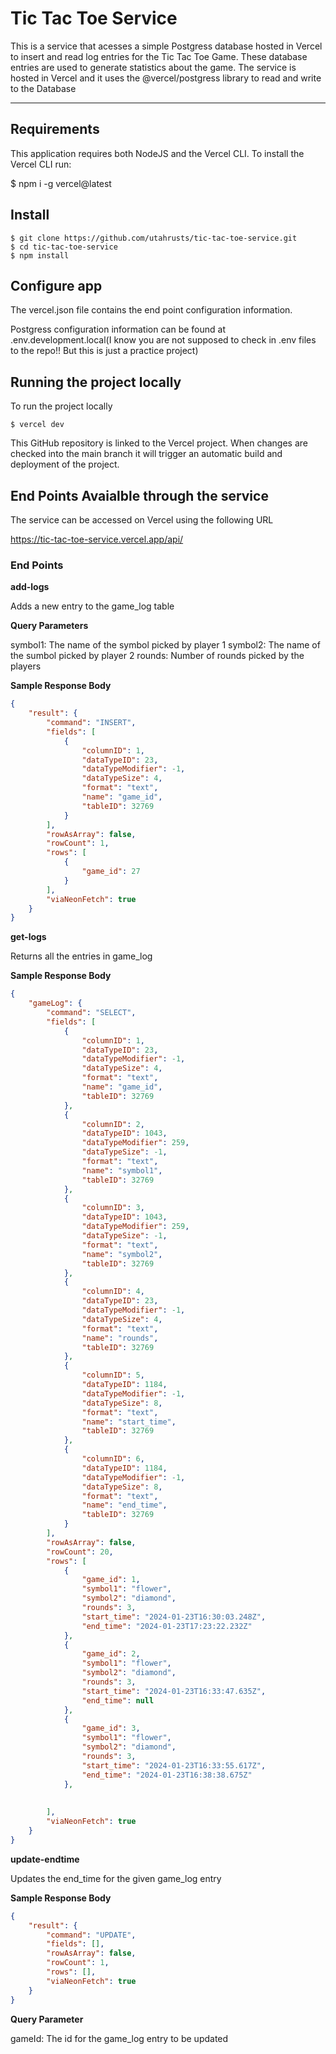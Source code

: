 # Tic Tac Toe Service

This is a service that acesses a simple Postgress database hosted in Vercel to insert and read log entries for the Tic Tac Toe Game.  These
database entries are used to generate statistics about the game.  The service is hosted in Vercel and it uses the
@vercel/postgress library to read and write to the Database

---
## Requirements

This application requires both NodeJS and the Vercel CLI.  To install the Vercel CLI run:

$ npm i -g vercel@latest

## Install

    $ git clone https://github.com/utahrusts/tic-tac-toe-service.git
    $ cd tic-tac-toe-service
    $ npm install

## Configure app

The vercel.json file contains the end point configuration information.  

Postgress configuration information can be found at .env.development.local(I know you are not supposed to check in .env files to the repo!!  But this
is just a practice project)


## Running the project locally

To run the project locally 

    $ vercel dev

This GitHub repository is linked to the Vercel project.  When changes are checked into the main branch it will trigger an 
automatic build and deployment of the project.  

## End Points Avaialble through the service

The service can be accessed on Vercel using the following URL

https://tic-tac-toe-service.vercel.app/api/

### End Points

**add-logs**

Adds a new entry to the game_log table

**Query Parameters**

symbol1:  The name of the symbol picked by player 1
symbol2:  The name of the sumbol picked by player 2
rounds:   Number of rounds picked by the players

**Sample Response Body**

``` json
{
    "result": {
        "command": "INSERT",
        "fields": [
            {
                "columnID": 1,
                "dataTypeID": 23,
                "dataTypeModifier": -1,
                "dataTypeSize": 4,
                "format": "text",
                "name": "game_id",
                "tableID": 32769
            }
        ],
        "rowAsArray": false,
        "rowCount": 1,
        "rows": [
            {
                "game_id": 27
            }
        ],
        "viaNeonFetch": true
    }
}
```

**get-logs**

Returns all the entries in game_log

**Sample Response Body**

``` json
{
    "gameLog": {
        "command": "SELECT",
        "fields": [
            {
                "columnID": 1,
                "dataTypeID": 23,
                "dataTypeModifier": -1,
                "dataTypeSize": 4,
                "format": "text",
                "name": "game_id",
                "tableID": 32769
            },
            {
                "columnID": 2,
                "dataTypeID": 1043,
                "dataTypeModifier": 259,
                "dataTypeSize": -1,
                "format": "text",
                "name": "symbol1",
                "tableID": 32769
            },
            {
                "columnID": 3,
                "dataTypeID": 1043,
                "dataTypeModifier": 259,
                "dataTypeSize": -1,
                "format": "text",
                "name": "symbol2",
                "tableID": 32769
            },
            {
                "columnID": 4,
                "dataTypeID": 23,
                "dataTypeModifier": -1,
                "dataTypeSize": 4,
                "format": "text",
                "name": "rounds",
                "tableID": 32769
            },
            {
                "columnID": 5,
                "dataTypeID": 1184,
                "dataTypeModifier": -1,
                "dataTypeSize": 8,
                "format": "text",
                "name": "start_time",
                "tableID": 32769
            },
            {
                "columnID": 6,
                "dataTypeID": 1184,
                "dataTypeModifier": -1,
                "dataTypeSize": 8,
                "format": "text",
                "name": "end_time",
                "tableID": 32769
            }
        ],
        "rowAsArray": false,
        "rowCount": 20,
        "rows": [
            {
                "game_id": 1,
                "symbol1": "flower",
                "symbol2": "diamond",
                "rounds": 3,
                "start_time": "2024-01-23T16:30:03.248Z",
                "end_time": "2024-01-23T17:23:22.232Z"
            },
            {
                "game_id": 2,
                "symbol1": "flower",
                "symbol2": "diamond",
                "rounds": 3,
                "start_time": "2024-01-23T16:33:47.635Z",
                "end_time": null
            },
            {
                "game_id": 3,
                "symbol1": "flower",
                "symbol2": "diamond",
                "rounds": 3,
                "start_time": "2024-01-23T16:33:55.617Z",
                "end_time": "2024-01-23T16:38:38.675Z"
            },
          
           
        ],
        "viaNeonFetch": true
    }
}


```

**update-endtime**

Updates the end_time for the given game_log entry

**Sample Response Body**

``` json
{
    "result": {
        "command": "UPDATE",
        "fields": [],
        "rowAsArray": false,
        "rowCount": 1,
        "rows": [],
        "viaNeonFetch": true
    }
}

```

**Query Parameter**

gameId:  The id for the game_log entry to be updated

